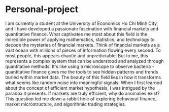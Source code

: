# Personal-project
I am currently a student at the University of Economics Ho Chi Minh City, and I have developed a passionate fascination with financial markets and quantitative finance. What captivates me most about this field is the incredible power of applying mathematics, statistics, and technology to decode the mysteries of financial markets. Think of financial markets as a vast ocean with millions of pieces of information flowing every second. To most people, this appears chaotic and unpredictable. But to me, this represents a complex system that can be understood and analyzed through quantitative methods. It's like using a microscope to observe bacteria - quantitative finance gives me the tools to see hidden patterns and trends buried within market data. The beauty of this field lies in how it transforms what seems like random noise into meaningful signals. When I first learned about the concept of efficient market hypothesis, I was intrigued by the paradox it presents. If markets are truly efficient, why do anomalies exist? This question led me down a rabbit hole of exploring behavioral finance, market microstructure, and algorithmic trading strategies.


